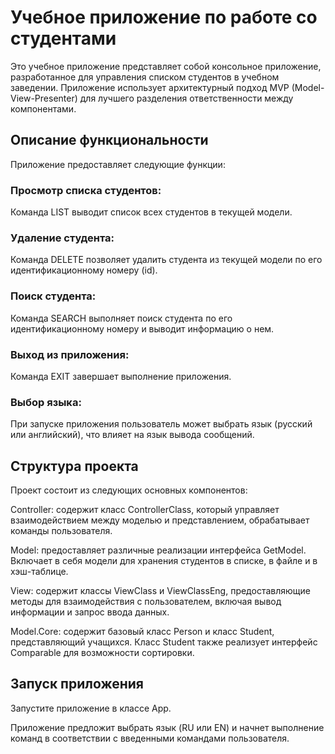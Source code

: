 # Учебное приложение по работе со студентами
Это учебное приложение представляет собой консольное приложение, разработанное для управления списком студентов в учебном заведении. Приложение использует архитектурный подход MVP (Model-View-Presenter) для лучшего разделения ответственности между компонентами.

## Описание функциональности
Приложение предоставляет следующие функции:

### Просмотр списка студентов:

Команда LIST выводит список всех студентов в текущей модели.
### Удаление студента:

Команда DELETE позволяет удалить студента из текущей модели по его идентификационному номеру (id).
### Поиск студента:

Команда SEARCH выполняет поиск студента по его идентификационному номеру и выводит информацию о нем.
### Выход из приложения:

Команда EXIT завершает выполнение приложения.
### Выбор языка:

При запуске приложения пользователь может выбрать язык (русский или английский), что влияет на язык вывода сообщений.
## Структура проекта
Проект состоит из следующих основных компонентов:

Controller: содержит класс ControllerClass, который управляет взаимодействием между моделью и представлением, обрабатывает команды пользователя.

Model: предоставляет различные реализации интерфейса GetModel. Включает в себя модели для хранения студентов в списке, в файле и в хэш-таблице.

View: содержит классы ViewClass и ViewClassEng, предоставляющие методы для взаимодействия с пользователем, включая вывод информации и запрос ввода данных.

Model.Core: содержит базовый класс Person и класс Student, представляющий учащихся. Класс Student также реализует интерфейс Comparable для возможности сортировки.

## Запуск приложения
Запустите приложение в классе App.

Приложение предложит выбрать язык (RU или EN) и начнет выполнение команд в соответствии с введенными командами пользователя.